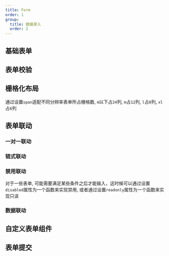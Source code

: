 ```yaml
---
title: Form
order: 1
group:
  title: 数据录入
  order: 2
---
```


## 基础表单

<code src="./demos/BaseFormDemo.vue"></code>

## 表单校验

<code src="./demos/ValidationFormDemo.vue"></code>

## 栅格化布局

通过设置`span`适配不同分辨率表单所占栅格数, `m`以下占`24`列, `m`占`12`列, `l`占`8`列, `xl`占`6`列

<code src="./demos/GridFormDemo.vue"></code>

## 表单联动

### 一对一联动

<code src="./demos/OneToOneFormDemo.vue"></code>

### 链式联动

<code src="./demos/ChainedFormDemo.vue"></code>

### 禁用联动

对于一些表单, 可能需要满足某些条件之后才能输入，这时候可以通过设置`disabled`属性为一个函数来实现禁用, 或者通过设置`readonly`属性为一个函数来实现只读

<code src="./demos/DisabledFormDemo.vue"></code>

### 数据联动

## 自定义表单组件

## 表单提交
